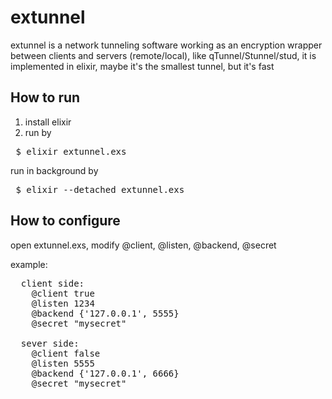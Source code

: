 # extunnel
extunnel is a network tunneling software working as an encryption wrapper between clients and servers (remote/local), like qTunnel/Stunnel/stud, it is implemented in elixir,  maybe it's the smallest tunnel, but it's fast

## How to run
1. install elixir
2. run by

<pre> $ elixir extunnel.exs </pre>

run in background by

<pre> $ elixir --detached extunnel.exs </pre>
 
## How to configure
open extunnel.exs, modify @client, @listen, @backend, @secret

example:

<pre>
  client side:
    @client true
    @listen 1234
    @backend {'127.0.0.1', 5555}
    @secret "mysecret"
    
  sever side:
    @client false
    @listen 5555
    @backend {'127.0.0.1', 6666}
    @secret "mysecret"
</pre>
